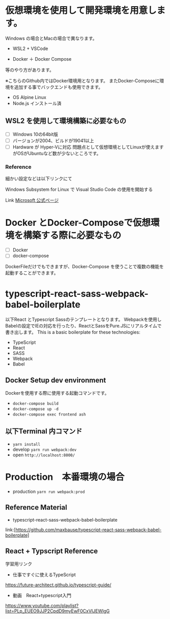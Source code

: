 # 仮想環境を使用して開発環境を用意します。

Windows の場合とMacの場合で異なります。

- WSL2 + VSCode

- Docker ＋ Docker Compose

等のやり方があります。

※こちらのGithub内ではDocker環境用となります。
またDocker-Composeに環境を追加する事でバックエンドも使用できます。

 - OS Alpine Linux
 - Node.js インストール済

## WSL2 を使用して環境構築に必要なもの
- [ ] Windows 10の64bit版
- [ ] バージョンが2004、ビルドが19041以上
- [ ] Hardware が Hyper-Vに対応
問題点として仮想環境としてLinuxが使えますがOSがUbuntuなど数が少ないところです。

### Reference
細かい設定などは以下リンクにて

Windows Subsystem for Linux で Visual Studio Code の使用を開始する

Link
[Microsoft 公式ページ](https://docs.microsoft.com/ja-jp/windows/wsl/tutorials/wsl-vscode)


# Docker とDocker-Composeで仮想環境を構築する際に必要なもの
- [ ] Docker
- [ ] docker-compose

DockerFileだけでもできますが、Docker-Compose を使うことで複数の機能を起動することができます。

# typescript-react-sass-webpack-babel-boilerplate
以下React とTypescript Sassのテンプレートとなります。
Webpackを使用しBabelの設定でIEの対応を行ったり、ReactとSassをPure.JSにリアルタイムで書き出します。
This is a basic boilerplate for these technologies:
- TypeScript
- React
- SASS
- Webpack
- Babel

## Docker Setup dev environment
Dockerを使用する際に使用する起動コマンドです。

- `docker-compose build`
- `docker-compose up -d`
- `docker-compose exec frontend ash`

## 以下Terminal 内コマンド

- `yarn install`
- develop `yarn run webpack:dev`
- open `http://localhost:8000/`

# Production　本番環境の場合
- production `yarn run webpack:prod`

## Reference Material
- typescript-react-sass-webpack-babel-boilerplate

link:[https://github.com/maxbause/typescript-react-sass-webpack-babel-boilerplate]

## React + Typscript Reference
学習用リンク

- 仕事ですぐに使えるTypeScript

https://future-architect.github.io/typescript-guide/

- 動画　React+typescript入門

https://www.youtube.com/playlist?list=PLp_EUEO9JJP2CpdD9myEwF0CxVIJEWIgG